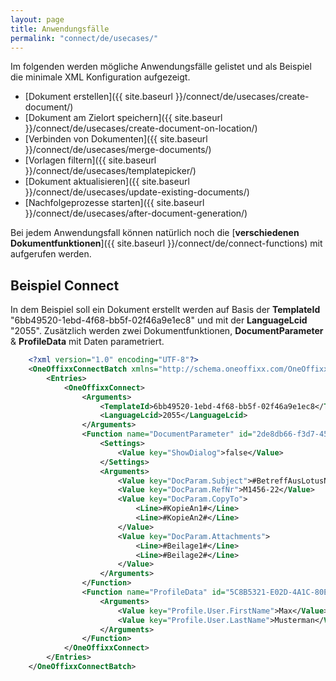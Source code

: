 ```yaml
---
layout: page
title: Anwendungsfälle
permalink: "connect/de/usecases/"
---
```


Im folgenden werden mögliche Anwendungsfälle gelistet und als Beispiel die minimale XML Konfiguration aufgezeigt.

* [Dokument erstellen]({{ site.baseurl }}/connect/de/usecases/create-document/)
* [Dokument am Zielort speichern]({{ site.baseurl }}/connect/de/usecases/create-document-on-location/)
* [Verbinden von Dokumenten]({{ site.baseurl }}/connect/de/usecases/merge-documents/)
* [Vorlagen filtern]({{ site.baseurl }}/connect/de/usecases/templatepicker/)
* [Dokument aktualisieren]({{ site.baseurl }}/connect/de/usecases/update-existing-documents/)
* [Nachfolgeprozesse starten]({{ site.baseurl }}/connect/de/usecases/after-document-generation/)

Bei jedem Anwendungsfall können natürlich noch die [__verschiedenen Dokumentfunktionen__]({{ site.baseurl }}/connect/de/connect-functions) mit aufgerufen werden.  

## Beispiel Connect

In dem Beispiel soll ein Dokument erstellt werden auf Basis der __TemplateId__ "6bb49520-1ebd-4f68-bb5f-02f46a9e1ec8" und mit der __LanguageLcid__ "2055". Zusätzlich werden zwei Dokumentfunktionen, __DocumentParameter__ & __ProfileData__ mit Daten parametriert.

```xml
    <?xml version="1.0" encoding="UTF-8"?>
    <OneOffixxConnectBatch xmlns="http://schema.oneoffixx.com/OneOffixxConnectBatch/1" xmlns:xsi="http://www.w3.org/2001/XMLSchema-instance">
    	<Entries>
    		<OneOffixxConnect>
    			<Arguments>
    				<TemplateId>6bb49520-1ebd-4f68-bb5f-02f46a9e1ec8</TemplateId>
    				<LanguageLcid>2055</LanguageLcid>
    			</Arguments>
    			<Function name="DocumentParameter" id="2de8db66-f3d7-456d-bba3-6bb0f12c1fb6">
    				<Settings>
    					<Value key="ShowDialog">false</Value>
    				</Settings>
    				<Arguments>
    					<Value key="DocParam.Subject">#BetreffAusLotusNotes#</Value>
    					<Value key="DocParam.RefNr">M1456-22</Value>
    					<Value key="DocParam.CopyTo">
    						<Line>#KopieAn1#</Line>
    						<Line>#KopieAn2#</Line>
    					</Value>
    					<Value key="DocParam.Attachments">
    						<Line>#Beilage1#</Line>
    						<Line>#Beilage2#</Line>
    					</Value>
    				</Arguments>
    			</Function>
				<Function name="ProfileData" id="5C8B5321-E02D-4A1C-80E3-627D40AEABAF">
    				<Arguments>
    					<Value key="Profile.User.FirstName">Max</Value>
    					<Value key="Profile.User.LastName">Musterman</Value>
    				</Arguments>
    		    </Function>
    		</OneOffixxConnect>
    	</Entries>
    </OneOffixxConnectBatch>
```	
